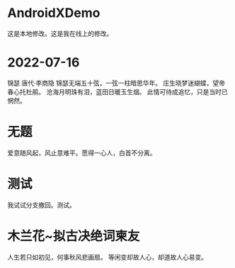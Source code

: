 # AndroidXDemo

这是本地修改。这是我在线上的修改。

# 2022-07-16
锦瑟 
唐代·李商隐
锦瑟无端五十弦，一弦一柱暗思华年。
庄生晓梦迷蝴蝶，望帝春心托杜鹃。
沧海月明珠有泪，蓝田日暖玉生烟。
此情可待成追忆，只是当时已惘然。

# 无题
爱意随风起，风止意难平。愿得一心人，白首不分离。

# 测试
我试试分支撤回。测试。

# 木兰花~拟古决绝词柬友

人生若只如初见，何事秋风悲画扇。
等闲变却故人心，却道故人心易变。
